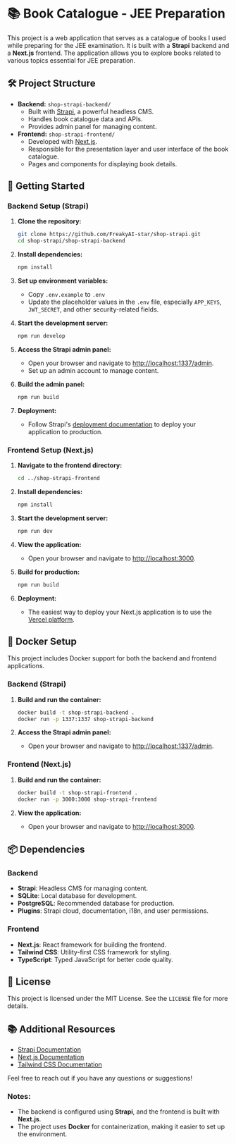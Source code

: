 # 📚 Book Catalogue - JEE Preparation

This project is a web application that serves as a catalogue of books I used while preparing for the JEE examination. It is built with a **Strapi** backend and a **Next.js** frontend. The application allows you to explore books related to various topics essential for JEE preparation.

## 🛠️ Project Structure

- **Backend:** `shop-strapi-backend/`
  - Built with [Strapi](https://strapi.io/), a powerful headless CMS.
  - Handles book catalogue data and APIs.
  - Provides admin panel for managing content.
- **Frontend:** `shop-strapi-frontend/`
  - Developed with [Next.js](https://nextjs.org/).
  - Responsible for the presentation layer and user interface of the book catalogue.
  - Pages and components for displaying book details.

## 🚀 Getting Started

### Backend Setup (Strapi)

1. **Clone the repository:**
   ```bash
   git clone https://github.com/FreakyAI-star/shop-strapi.git
   cd shop-strapi/shop-strapi-backend
   ```

2. **Install dependencies:**
   ```bash
   npm install
   ```

3. **Set up environment variables:**
   - Copy `.env.example` to `.env`
   - Update the placeholder values in the `.env` file, especially `APP_KEYS`, `JWT_SECRET`, and other security-related fields.
   
4. **Start the development server:**
   ```bash
   npm run develop
   ```

5. **Access the Strapi admin panel:**
   - Open your browser and navigate to [http://localhost:1337/admin](http://localhost:1337/admin).
   - Set up an admin account to manage content.

6. **Build the admin panel:**
   ```bash
   npm run build
   ```

7. **Deployment:**
   - Follow Strapi's [deployment documentation](https://docs.strapi.io/dev-docs/deployment) to deploy your application to production.

### Frontend Setup (Next.js)

1. **Navigate to the frontend directory:**
   ```bash
   cd ../shop-strapi-frontend
   ```

2. **Install dependencies:**
   ```bash
   npm install
   ```

3. **Start the development server:**
   ```bash
   npm run dev
   ```

4. **View the application:**
   - Open your browser and navigate to [http://localhost:3000](http://localhost:3000).

5. **Build for production:**
   ```bash
   npm run build
   ```

6. **Deployment:**
   - The easiest way to deploy your Next.js application is to use the [Vercel platform](https://vercel.com/new?utm_medium=default-template&filter=next.js&utm_source=create-next-app&utm_campaign=create-next-app-readme).

## 📄 Docker Setup

This project includes Docker support for both the backend and frontend applications.

### Backend (Strapi)

1. **Build and run the container:**
   ```bash
   docker build -t shop-strapi-backend .
   docker run -p 1337:1337 shop-strapi-backend
   ```

2. **Access the Strapi admin panel:**
   - Open your browser and navigate to [http://localhost:1337/admin](http://localhost:1337/admin).

### Frontend (Next.js)

1. **Build and run the container:**
   ```bash
   docker build -t shop-strapi-frontend .
   docker run -p 3000:3000 shop-strapi-frontend
   ```

2. **View the application:**
   - Open your browser and navigate to [http://localhost:3000](http://localhost:3000).

## 📦 Dependencies

### Backend

- **Strapi**: Headless CMS for managing content.
- **SQLite**: Local database for development.
- **PostgreSQL**: Recommended database for production.
- **Plugins**: Strapi cloud, documentation, i18n, and user permissions.

### Frontend

- **Next.js**: React framework for building the frontend.
- **Tailwind CSS**: Utility-first CSS framework for styling.
- **TypeScript**: Typed JavaScript for better code quality.

## 📝 License

This project is licensed under the MIT License. See the `LICENSE` file for more details.

## 📚 Additional Resources

- [Strapi Documentation](https://docs.strapi.io)
- [Next.js Documentation](https://nextjs.org/docs)
- [Tailwind CSS Documentation](https://tailwindcss.com/docs)

Feel free to reach out if you have any questions or suggestions!

### Notes:
- The backend is configured using **Strapi**, and the frontend is built with **Next.js**.
- The project uses **Docker** for containerization, making it easier to set up the environment.
